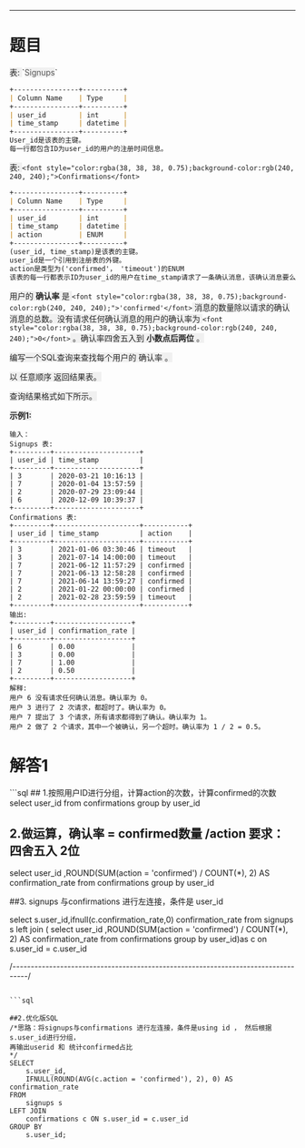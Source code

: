 ---

<h1 id="xvD2Z">题目</h1>
<font style="color:rgb(38, 38, 38);background-color:rgb(240, 240, 240);">表:</font><font style="color:rgb(38, 38, 38);background-color:rgb(240, 240, 240);"> </font>`<font style="color:rgba(38, 38, 38, 0.75);background-color:rgb(240, 240, 240);">Signups</font>`

```markdown
+----------------+----------+
| Column Name    | Type     |
+----------------+----------+
| user_id        | int      |
| time_stamp     | datetime |
+----------------+----------+
User_id是该表的主键。
每一行都包含ID为user_id的用户的注册时间信息。
```

<font style="color:rgb(38, 38, 38);background-color:rgb(240, 240, 240);"></font>

<font style="color:rgb(38, 38, 38);background-color:rgb(240, 240, 240);">表:</font><font style="color:rgb(38, 38, 38);background-color:rgb(240, 240, 240);"> </font>`<font style="color:rgba(38, 38, 38, 0.75);background-color:rgb(240, 240, 240);">Confirmations</font>`

```markdown
+----------------+----------+
| Column Name    | Type     |
+----------------+----------+
| user_id        | int      |
| time_stamp     | datetime |
| action         | ENUM     |
+----------------+----------+
(user_id, time_stamp)是该表的主键。
user_id是一个引用到注册表的外键。
action是类型为('confirmed'， 'timeout')的ENUM
该表的每一行都表示ID为user_id的用户在time_stamp请求了一条确认消息，该确认消息要么被确认('confirmed')，要么被过期('timeout')。
```

<font style="color:rgb(38, 38, 38);background-color:rgb(240, 240, 240);"></font>

<font style="color:rgb(38, 38, 38);background-color:rgb(240, 240, 240);">用户的</font><font style="color:rgb(38, 38, 38);background-color:rgb(240, 240, 240);"> </font>**<font style="color:rgb(38, 38, 38);background-color:rgb(240, 240, 240);">确认率</font>**<font style="color:rgb(38, 38, 38);background-color:rgb(240, 240, 240);"> 是</font><font style="color:rgb(38, 38, 38);background-color:rgb(240, 240, 240);"> </font>`<font style="color:rgba(38, 38, 38, 0.75);background-color:rgb(240, 240, 240);">'confirmed'</font>`<font style="color:rgb(38, 38, 38);background-color:rgb(240, 240, 240);"> 消息的数量除以请求的确认消息的总数。没有请求任何确认消息的用户的确认率为 </font>`<font style="color:rgba(38, 38, 38, 0.75);background-color:rgb(240, 240, 240);">0</font>`<font style="color:rgb(38, 38, 38);background-color:rgb(240, 240, 240);"> </font><font style="color:rgb(38, 38, 38);background-color:rgb(240, 240, 240);">。确认率四舍五入到</font><font style="color:rgb(38, 38, 38);background-color:rgb(240, 240, 240);"> </font>**<font style="color:rgb(38, 38, 38);background-color:rgb(240, 240, 240);">小数点后两位</font>**<font style="color:rgb(38, 38, 38);background-color:rgb(240, 240, 240);"> </font><font style="color:rgb(38, 38, 38);background-color:rgb(240, 240, 240);">。</font>

<font style="color:rgb(38, 38, 38);background-color:rgb(240, 240, 240);">编写一个SQL查询来查找每个用户的 确认率 。  
  
</font><font style="color:rgb(38, 38, 38);background-color:rgb(240, 240, 240);">以 任意顺序 返回结果表。  
  
</font><font style="color:rgb(38, 38, 38);background-color:rgb(240, 240, 240);">查询结果格式如下所示。  
  
</font>**<font style="color:rgb(38, 38, 38);background-color:rgb(240, 240, 240);">示例1:</font>**

```plain
输入：
Signups 表:
+---------+---------------------+
| user_id | time_stamp          |
+---------+---------------------+
| 3       | 2020-03-21 10:16:13 |
| 7       | 2020-01-04 13:57:59 |
| 2       | 2020-07-29 23:09:44 |
| 6       | 2020-12-09 10:39:37 |
+---------+---------------------+
Confirmations 表:
+---------+---------------------+-----------+
| user_id | time_stamp          | action    |
+---------+---------------------+-----------+
| 3       | 2021-01-06 03:30:46 | timeout   |
| 3       | 2021-07-14 14:00:00 | timeout   |
| 7       | 2021-06-12 11:57:29 | confirmed |
| 7       | 2021-06-13 12:58:28 | confirmed |
| 7       | 2021-06-14 13:59:27 | confirmed |
| 2       | 2021-01-22 00:00:00 | confirmed |
| 2       | 2021-02-28 23:59:59 | timeout   |
+---------+---------------------+-----------+
输出: 
+---------+-------------------+
| user_id | confirmation_rate |
+---------+-------------------+
| 6       | 0.00              |
| 3       | 0.00              |
| 7       | 1.00              |
| 2       | 0.50              |
+---------+-------------------+
解释:
用户 6 没有请求任何确认消息。确认率为 0。
用户 3 进行了 2 次请求，都超时了。确认率为 0。
用户 7 提出了 3 个请求，所有请求都得到了确认。确认率为 1。
用户 2 做了 2 个请求，其中一个被确认，另一个超时。确认率为 1 / 2 = 0.5。
```



<h1 id="UT1j4">解答1  
 </h1>
```sql
## 1.按照用户ID进行分组，计算action的次数，计算confirmed的次数
select user_id 
from confirmations
group by user_id

## 2.做运算，确认率 = confirmed数量 /action  要求：四舍五入 2位

select user_id ,ROUND(SUM(action = 'confirmed') / COUNT(*), 2) AS confirmation_rate
from confirmations
group by user_id


##3. signups 与confirmations 进行左连接，条件是 user_id

select s.user_id,ifnull(c.confirmation_rate,0) confirmation_rate
from signups s
left join (
select user_id ,ROUND(SUM(action = 'confirmed') / COUNT(*), 2) AS confirmation_rate
from confirmations 
group by user_id)as c
on s.user_id = c.user_id


/*----------------------------------------------------------------------------------*/

```

```sql

##2.优化版SQL  
/*思路：将signups与confirmations 进行左连接，条件是using id ， 然后根据s.user_id进行分组，
再输出userid 和 统计confirmed占比
*/
SELECT 
    s.user_id,
    IFNULL(ROUND(AVG(c.action = 'confirmed'), 2), 0) AS confirmation_rate
FROM 
    signups s
LEFT JOIN 
    confirmations c ON s.user_id = c.user_id
GROUP BY 
    s.user_id;
```


